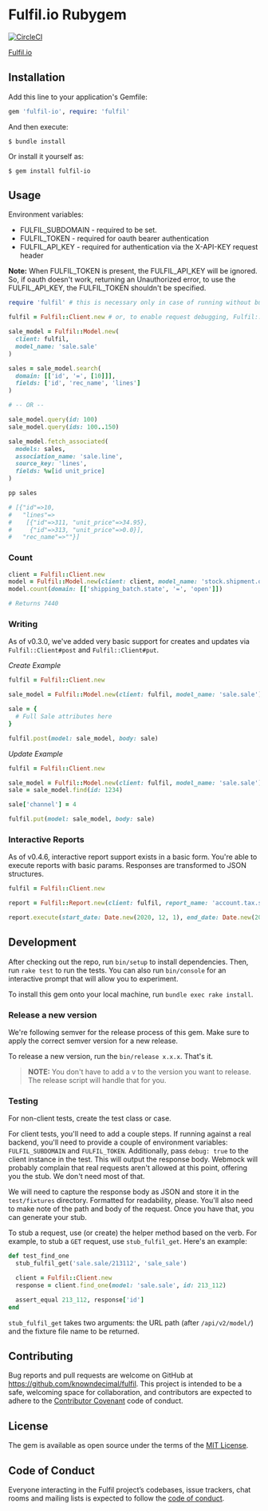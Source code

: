 # Fulfil.io Rubygem

[![CircleCI](https://circleci.com/gh/knowndecimal/fulfil.svg?style=svg&circle-token=da80ea6500af15b3a795a3913efe35742bab94c1)](https://circleci.com/gh/knowndecimal/fulfil)

[Fulfil.io](https://fulfil.io)

## Installation

Add this line to your application's Gemfile:

```ruby
gem 'fulfil-io', require: 'fulfil'
```

And then execute:

    $ bundle install

Or install it yourself as:

    $ gem install fulfil-io

## Usage

Environment variables:

- FULFIL_SUBDOMAIN - required to be set.
- FULFIL_TOKEN - required for oauth bearer authentication
- FULFIL_API_KEY - required for authentication via the X-API-KEY request header

**Note:** When FULFIL_TOKEN is present, the FULFIL_API_KEY will be ignored. So,
if oauth doesn't work, returning an Unauthorized error, to use the
FULFIL_API_KEY, the FULFIL_TOKEN shouldn't be specified.

```ruby
require 'fulfil' # this is necessary only in case of running without bundler

fulfil = Fulfil::Client.new # or, to enable request debugging, Fulfil::Client.new(debug: true)

sale_model = Fulfil::Model.new(
  client: fulfil,
  model_name: 'sale.sale'
)

sales = sale_model.search(
  domain: [['id', '=', [10]]],
  fields: ['id', 'rec_name', 'lines']
)

# -- OR --

sale_model.query(id: 100)
sale_model.query(ids: 100..150)

sale_model.fetch_associated(
  models: sales,
  association_name: 'sale.line',
  source_key: 'lines',
  fields: %w[id unit_price]
)

pp sales

# [{"id"=>10,
#   "lines"=>
#    [{"id"=>311, "unit_price"=>34.95},
#     {"id"=>313, "unit_price"=>0.0}],
#   "rec_name"=>""}]
```

### Count

```ruby
client = Fulfil::Client.new
model = Fulfil::Model.new(client: client, model_name: 'stock.shipment.out')
model.count(domain: [['shipping_batch.state', '=', 'open']])

# Returns 7440
```

### Writing

As of v0.3.0, we've added very basic support for creates and updates via
`Fulfil::Client#post` and `Fulfil::Client#put`.

*Create Example*

```ruby
fulfil = Fulfil::Client.new

sale_model = Fulfil::Model.new(client: fulfil, model_name: 'sale.sale')

sale = {
  # Full Sale attributes here
}

fulfil.post(model: sale_model, body: sale)
```

*Update Example*

```ruby
fulfil = Fulfil::Client.new

sale_model = Fulfil::Model.new(client: fulfil, model_name: 'sale.sale')
sale = sale_model.find(id: 1234)

sale['channel'] = 4

fulfil.put(model: sale_model, body: sale)
```
### Interactive Reports

As of v0.4.6, interactive report support exists in a basic form.
You're able to execute reports with basic params. Responses are
transformed to JSON structures.

```ruby
fulfil = Fulfil::Client.new

report = Fulfil::Report.new(client: fulfil, report_name: 'account.tax.summary.ireport')

report.execute(start_date: Date.new(2020, 12, 1), end_date: Date.new(2020, 12, 31))
```

## Development

After checking out the repo, run `bin/setup` to install dependencies. Then, run
`rake test` to run the tests. You can also run `bin/console` for an interactive
prompt that will allow you to experiment.

To install this gem onto your local machine, run `bundle exec rake install`.

### Release a new version

We're following semver for the release process of this gem. Make sure to apply the correct semver version for a new release.

To release a new version, run the `bin/release x.x.x`. That's it.

> **NOTE:** You don't have to add a v to the version you want to release. The release script will handle that for you.

### Testing

For non-client tests, create the test class or case.

For client tests, you'll need to add a couple steps. If running against a real
backend, you'll need to provide a couple of environment variables:
`FULFIL_SUBDOMAIN` and `FULFIL_TOKEN`. Additionally, pass `debug: true` to the
client instance in the test. This will output the response body. Webmock will
probably complain that real requests aren't allowed at this point, offering you
the stub. We don't need most of that.

We will need to capture the response body as JSON and store it in the
`test/fixtures` directory. Formatted for readability, please. You'll also need
to make note of the path and body of the request. Once you have that, you can
generate your stub.

To stub a request, use (or create) the helper method based on the verb. For
example, to stub a `GET` request, use `stub_fulfil_get`. Here's an example:

```ruby
def test_find_one
  stub_fulfil_get('sale.sale/213112', 'sale_sale')

  client = Fulfil::Client.new
  response = client.find_one(model: 'sale.sale', id: 213_112)

  assert_equal 213_112, response['id']
end
```

`stub_fulfil_get` takes two arguments: the URL path (after `/api/v2/model/`)
and the fixture file name to be returned.

## Contributing

Bug reports and pull requests are welcome on GitHub at
https://github.com/knowndecimal/fulfil. This project is intended to be a safe,
welcoming space for collaboration, and contributors are expected to adhere to
the [Contributor Covenant](http://contributor-covenant.org) code of conduct.

## License

The gem is available as open source under the terms of the [MIT License](https://opensource.org/licenses/MIT).

## Code of Conduct

Everyone interacting in the Fulfil project’s codebases, issue trackers, chat
rooms and mailing lists is expected to follow the [code of
conduct](https://github.com/[USERNAME]/fulfil/blob/master/CODE_OF_CONDUCT.md).
